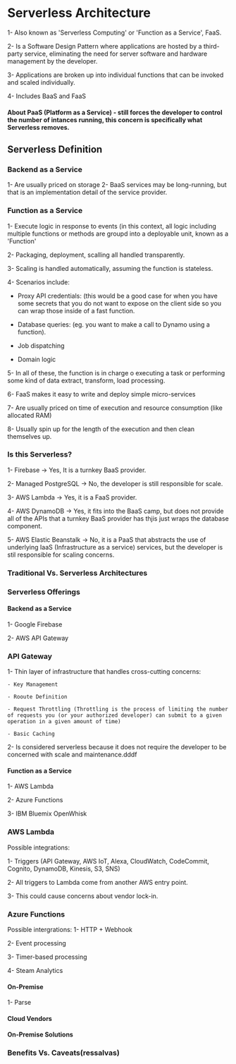 # Serverless Architecture

  1- Also known as 'Serverless Computing' or 'Function as a Service', FaaS.

  2- Is a Software Design Pattern where applications are hosted by a third-party service, eliminating the need for server software and hardware management by the developer.
  
  3- Applications are broken up into individual functions that can be invoked and scaled individually.
 
  4- Includes BaaS and FaaS
 
#### About PaaS (Platform as a Service) - still forces the developer to control the number of intances running, this concern is specifically what Serverless removes. 
 
## Serverless Definition

### Backend as a Service
  1- Are usually priced on storage
  2- BaaS services may be long-running, but that is an implementation detail of the service provider.
  

### Function as a Service
  1- Execute logic in response to events (in this context, all logic including  multiple functions or methods are groupd into a deployable unit, known as a 'Function'
 
 2- Packaging, deployment, scalling all handled transparently.
 
 3- Scaling is handled automatically, assuming the function is stateless.
 
 4-  Scenarios include:
    
   - Proxy API credentials: (this would be a good case for when you have some secrets that you do not want to expose on the client side so you can wrap those inside of a fast function.
    
   - Database queries: (eg. you want to make a call to Dynamo using a function).
    
   - Job dispatching
    
   - Domain logic
 
 5- In all of these, the function is in charge o executing a  task or performing some kind of data extract, transform, load processing.
 
 6- FaaS makes it easy to write and deploy simple micro-services
 
 7- Are usually priced on time of execution and resource consumption (like allocated RAM)
 
 8- Usually spin up for the length of the execution and then clean themselves up.


### Is this Serverless?
  1- Firebase -> Yes, It is a turnkey BaaS provider.
  
  2- Managed PostgreSQL -> No, the developer is still responsible for scale.
  
  3- AWS Lambda -> Yes, it is a FaaS provider.
  
  4- AWS DynamoDB -> Yes, it fits into the BaaS camp, but does not provide all of the APIs that a turnkey BaaS provider has thjis just wraps the database component.
  
  5- AWS Elastic Beanstalk -> No, it is a PaaS that abstracts the use of underlying IaaS (Infrastructure as a service) services, but the developer is stil responsible for scaling concerns.

### Traditional Vs. Serverless Architectures

### Serverless Offerings
#### Backend as a Service
  1- Google Firebase
  
  2- AWS API Gateway
  
### API Gateway
  1- Thin layer of infrastructure that handles cross-cutting concerns:
    
    - Key Management
    
    - Rooute Definition
    
    - Request Throttling (Throttling is the process of limiting the number of requests you (or your authorized developer) can submit to a given operation in a given amount of time)
    
    - Basic Caching
  
  2- Is considered serverless because it does not require the developer to be concerned with scale and maintenance.dddf
  
#### Function as a Service
  1- AWS Lambda
  
  2- Azure Functions
  
  3- IBM Bluemix OpenWhisk

### AWS Lambda
Possible integrations:
  
  1- Triggers (API Gateway, AWS IoT, Alexa, CloudWatch, CodeCommit, Cognito, DynamoDB, Kinesis, S3, SNS)
  
  2- All triggers to Lambda come from another AWS entry point.
  
  3- This could cause concerns about vendor lock-in.

### Azure Functions
Possible intergrations:
  1- HTTP + Webhook
  
  2- Event processing
  
  3- Timer-based processing
  
  4- Steam Analytics


#### On-Premise
  1- Parse



#### Cloud Vendors

#### On-Premise Solutions

### Benefits Vs. Caveats(ressalvas)
